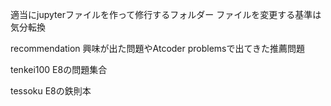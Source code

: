 適当にjupyterファイルを作って修行するフォルダー
ファイルを変更する基準は気分転換

recommendation 
興味が出た問題やAtcoder problemsで出てきた推薦問題

tenkei100
E8の問題集合

tessoku
E8の鉄則本
